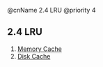 @cnName 2.4 LRU
@priority 4

## 2.4 LRU

1. [Memory Cache](./lru_memory.md)
2. [Disk Cache](./lru_disk.md)

